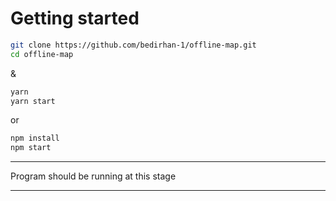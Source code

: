 # Getting started

```sh
git clone https://github.com/bedirhan-1/offline-map.git
cd offline-map
```

&

```sh
yarn
yarn start
```

or

```sh
npm install
npm start
```

---

Program should be running at this stage

---
